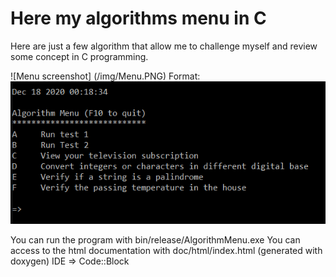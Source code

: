 # Here my algorithms menu in C

Here are just a few algorithm that allow me to challenge myself and review some concept in C programming.

![Menu screenshot] (/img/Menu.PNG)
Format: ![Alt Text](/img/Menu.PNG)

You can run the program with bin/release/AlgorithmMenu.exe
You can access to the html documentation with doc/html/index.html (generated with doxygen)
IDE => Code::Block

